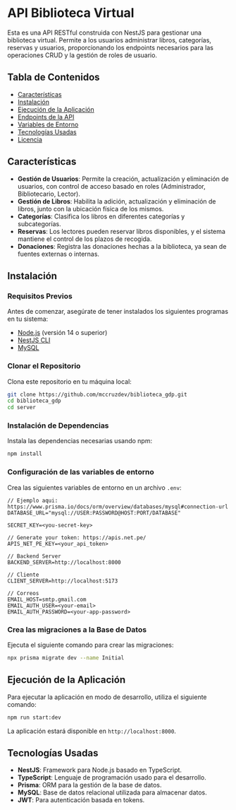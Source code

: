 # API Biblioteca Virtual

Esta es una API RESTful construida con NestJS para gestionar una biblioteca virtual. Permite a los usuarios administrar libros, categorías, reservas y usuarios, proporcionando los endpoints necesarios para las operaciones CRUD y la gestión de roles de usuario.

## Tabla de Contenidos

- [Características](#características)
- [Instalación](#instalación)
- [Ejecución de la Aplicación](#ejecución-de-la-aplicación)
- [Endpoints de la API](#endpoints-de-la-api)
- [Variables de Entorno](#variables-de-entorno)
- [Tecnologías Usadas](#tecnologías-usadas)
- [Licencia](#licencia)

## Características

- **Gestión de Usuarios**: Permite la creación, actualización y eliminación de usuarios, con control de acceso basado en roles (Administrador, Bibliotecario, Lector).
- **Gestión de Libros**: Habilita la adición, actualización y eliminación de libros, junto con la ubicación física de los mismos.
- **Categorías**: Clasifica los libros en diferentes categorías y subcategorías.
- **Reservas**: Los lectores pueden reservar libros disponibles, y el sistema mantiene el control de los plazos de recogida.
- **Donaciones**: Registra las donaciones hechas a la biblioteca, ya sean de fuentes externas o internas.

## Instalación

### Requisitos Previos

Antes de comenzar, asegúrate de tener instalados los siguientes programas en tu sistema:

- [Node.js](https://nodejs.org/en/) (versión 14 o superior)
- [NestJS CLI](https://docs.nestjs.com/cli/overview)
- [MySQL](https://www.mysql.com/)

### Clonar el Repositorio

Clona este repositorio en tu máquina local:

```bash
git clone https://github.com/mccruzdev/biblioteca_gdp.git
cd biblioteca_gdp
cd server
```

### Instalación de Dependencias

Instala las dependencias necesarias usando npm:

```bash
npm install
```

### Configuración de las variables de entorno

Crea las siguientes variables de entorno en un archivo `.env`:

```
// Ejemplo aqui: https://www.prisma.io/docs/orm/overview/databases/mysql#connection-url
DATABASE_URL="mysql://USER:PASSWORD@HOST:PORT/DATABASE"

SECRET_KEY=<you-secret-key>

// Generate your token: https://apis.net.pe/
APIS_NET_PE_KEY=<your_api_token>

// Backend Server
BACKEND_SERVER=http://localhost:8000

// Cliente
CLIENT_SERVER=http://localhost:5173

// Correos
EMAIL_HOST=smtp.gmail.com
EMAIL_AUTH_USER=<your-email>
EMAIL_AUTH_PASSWORD=<your-app-password>
```

### Crea las migraciones a la Base de Datos

Ejecuta el siguiente comando para crear las migraciones:

```bash
npx prisma migrate dev --name Initial
```

## Ejecución de la Aplicación

Para ejecutar la aplicación en modo de desarrollo, utiliza el siguiente comando:

```bash
npm run start:dev
```

La aplicación estará disponible en `http://localhost:8000`.

<!-- ## Endpoints de la API

### Usuarios

- `GET /users`: Lista todos los usuarios.
- `POST /users`: Crea un nuevo usuario.
- `GET /users/:id`: Obtiene un usuario por su ID.
- `PUT /users/:id`: Actualiza los datos de un usuario.
- `DELETE /users/:id`: Elimina un usuario.

### Libros

- `GET /books`: Lista todos los libros.
- `POST /books`: Añade un nuevo libro.
- `GET /books/:id`: Obtiene un libro por su ID.
- `PUT /books/:id`: Actualiza la información de un libro.
- `DELETE /books/:id`: Elimina un libro.

### Categorías

- `GET /categories`: Lista todas las categorías.
- `POST /categories`: Añade una nueva categoría.
- `PUT /categories/:id`: Actualiza una categoría.
- `DELETE /categories/:id`: Elimina una categoría.

### Reservas

- `POST /reservations`: Reserva un libro.
- `GET /reservations/:id`: Obtiene los detalles de una reserva.
- `PUT /reservations/:id`: Actualiza el estado de una reserva.
- `DELETE /reservations/:id`: Cancela una reserva. -->

## Tecnologías Usadas

- **NestJS**: Framework para Node.js basado en TypeScript.
- **TypeScript**: Lenguaje de programación usado para el desarrollo.
- **Prisma**: ORM para la gestión de la base de datos.
- **MySQL**: Base de datos relacional utilizada para almacenar datos.
- **JWT**: Para autenticación basada en tokens.
